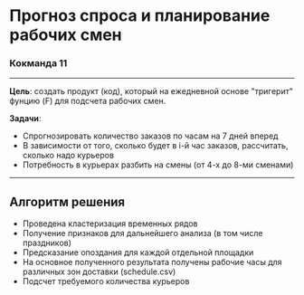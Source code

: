# Прогноз спроса и планирование рабочих смен

### Кокманда 11
---
**Цель**: создать продукт (код), который на ежедневной основе "тригерит" фунцию (F) для подсчета рабочих смен.  

**Задачи**:
- Спрогнозировать количество заказов по часам на 7 дней вперед
- В зависимости от того, сколько будет в i-й час заказов, рассчитать, сколько надо курьеров
- Потребность в курьерах разбить на смены (от 4-х до 8-ми сменами)
---
## Алгоритм решения
- Проведена кластеризация временных рядов
- Получение признаков для дальнейшего анализа (в том числе праздников)
- Предсказание опоздания для каждой отдельной площадки
- На основное полученного результата получены рабочие часы для различных зон доставки (schedule.csv)
- Подсчет требуемого количества курьеров
